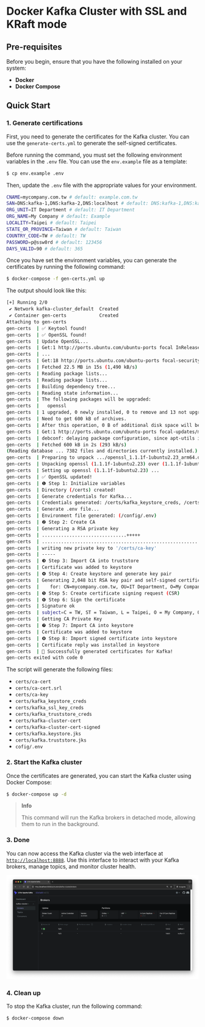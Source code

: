 # Docker Kafka Cluster with SSL and KRaft mode

## Pre-requisites

Before you begin, ensure that you have the following installed on your system:

- **Docker**
- **Docker Compose**

## Quick Start

### 1. Generate certifications

First, you need to generate the certificates for the Kafka cluster. You can use the `generate-certs.yml` to generate the self-signed certificates.

Before running the command, you must set the following environment variables in the `.env` file. You can use the `env.example` file as a template:

```bash
$ cp env.example .env
```

Then, update the `.env` file with the appropriate values for your environment.

```bash
CNAME=mycompany.com.tw # default: example.com.tw
SAN=DNS:kafka-1,DNS:kafka-2,DNS:localhost # default: DNS:kafka-1,DNS:kafka-2,DNS:localhost
ORG_UNIT=IT Department # default: IT Department
ORG_NAME=My Company # default: Example
LOCALITY=Taipei # default: Taipei
STATE_OR_PROVINCE=Taiwan # default: Taiwan
COUNTRY_CODE=TW # default: TW
PASSWORD=p@ssw0rd # default: 123456
DAYS_VALID=90 # default: 365
```

Once you have set the environment variables, you can generate the certificates by running the following command:

```bash
$ docker-compose -f gen-certs.yml up
```

The output should look like this:

```bash
[+] Running 2/0
 ✔ Network kafka-cluster_default  Created                                                                                                                                                        0.0s 
 ✔ Container gen-certs            Created                                                                                                                                                        0.0s 
Attaching to gen-certs
gen-certs  | ✅ Keytool found!
gen-certs  | ✅ OpenSSL found!
gen-certs  | Update OpenSSL...
gen-certs  | Get:1 http://ports.ubuntu.com/ubuntu-ports focal InRelease [265 kB]
gen-certs  | ...
gen-certs  | Get:18 http://ports.ubuntu.com/ubuntu-ports focal-security/multiverse arm64 Packages [5,924 B]
gen-certs  | Fetched 22.5 MB in 15s (1,490 kB/s)
gen-certs  | Reading package lists...
gen-certs  | Reading package lists...
gen-certs  | Building dependency tree...
gen-certs  | Reading state information...
gen-certs  | The following packages will be upgraded:
gen-certs  |   openssl
gen-certs  | 1 upgraded, 0 newly installed, 0 to remove and 13 not upgraded.
gen-certs  | Need to get 600 kB of archives.
gen-certs  | After this operation, 0 B of additional disk space will be used.
gen-certs  | Get:1 http://ports.ubuntu.com/ubuntu-ports focal-updates/main arm64 openssl arm64 1.1.1f-1ubuntu2.23 [600 kB]
gen-certs  | debconf: delaying package configuration, since apt-utils is not installed
gen-certs  | Fetched 600 kB in 2s (293 kB/s)
(Reading database ... 7382 files and directories currently installed.)
gen-certs  | Preparing to unpack .../openssl_1.1.1f-1ubuntu2.23_arm64.deb ...
gen-certs  | Unpacking openssl (1.1.1f-1ubuntu2.23) over (1.1.1f-1ubuntu2.22) ...
gen-certs  | Setting up openssl (1.1.1f-1ubuntu2.23) ...
gen-certs  | ✅ OpenSSL updated!
gen-certs  | ❶ Step 1: Initialize variables
gen-certs  | Directory (/certs) created!
gen-certs  | Generate credentials for Kafka...
gen-certs  | Credentials generated: /certs/kafka_keystore_creds, /certs/kafka_truststore_creds, /certs/kafka_ssl_key_creds
gen-certs  | Generate .env file...
gen-certs  | Environment file generated: (/config/.env)
gen-certs  | ❷ Step 2: Create CA
gen-certs  | Generating a RSA private key
gen-certs  | ...............................+++++
gen-certs  | ................................................................................................+++++
gen-certs  | writing new private key to '/certs/ca-key'
gen-certs  | -----
gen-certs  | ❸ Step 3: Import CA into truststore
gen-certs  | Certificate was added to keystore
gen-certs  | ❹ Step 4: Create keystore and generate key pair
gen-certs  | Generating 2,048 bit RSA key pair and self-signed certificate (SHA256withRSA) with a validity of 90 days
gen-certs  |    for: CN=mycompany.com.tw, OU=IT Department, O=My Company, L=Taipei, ST=Taiwan, C=TW
gen-certs  | ❺ Step 5: Create certificate signing request (CSR)
gen-certs  | ❻ Step 6: Sign the certificate
gen-certs  | Signature ok
gen-certs  | subject=C = TW, ST = Taiwan, L = Taipei, O = My Company, OU = IT Department, CN = mycompany.com.tw
gen-certs  | Getting CA Private Key
gen-certs  | ❼ Step 7: Import CA into keystore
gen-certs  | Certificate was added to keystore
gen-certs  | ❽ Step 8: Import signed certificate into keystore
gen-certs  | Certificate reply was installed in keystore
gen-certs  | 🎉 Successfully generated certificates for Kafka!
gen-certs exited with code 0
```

The script will generate the following files:

- `certs/ca-cert`
- `certs/ca-cert.srl`
- `certs/ca-key`
- `certs/kafka_keystore_creds`
- `certs/kafka_ssl_key_creds`
- `certs/kafka_truststore_creds`
- `certs/kafka-cluster-cert`
- `certs/kafka-cluster-cert-signed`
- `certs/kafka.keystore.jks`
- `certs/kafka.truststore.jks`
- `cofig/.env`

### 2. Start the Kafka cluster

Once the certificates are generated, you can start the Kafka cluster using Docker Compose:

```bash
$ docker-compose up -d
```

> **Info**
> 
> This command will run the Kafka brokers in detached mode, allowing them to run in the background.

### 3. Done

You can now access the Kafka cluster via the web interface at [`http://localhost:8888`](http://localhost:8888). Use this interface to interact with your Kafka brokers, manage topics, and monitor cluster health.

![Kafka UI](./docs/images/kafka-ui.png)

### 4. Clean up

To stop the Kafka cluster, run the following command:

```bash
$ docker-compose down
```